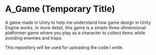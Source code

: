 # A_Game (Temporary Title)
A game made in Unity to help me understand how game design in Unity Engine works.
In more detail, this game is a simple three-dimensional platformer game where you play as a character to collect items while avoiding enemies and traps.

This repository will be used for uploading the code I write. 

